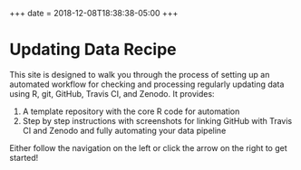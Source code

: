 +++
date = 2018-12-08T18:38:38-05:00
+++

# Updating Data Recipe

This site is designed to walk you through the process of setting up an automated workflow for checking and processing regularly updating data using R, git, GitHub, Travis CI, and Zenodo. It provides:

1. A template repository with the core R code for automation
2. Step by step instructions with screenshots for linking GitHub with Travis CI and Zenodo and fully automating your data pipeline

Either follow the navigation on the left or click the arrow on the right to get started!
